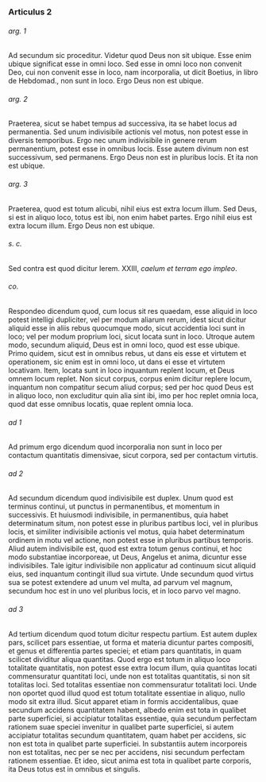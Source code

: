 ### Articulus 2

###### arg. 1
Ad secundum sic proceditur. Videtur quod Deus non sit ubique. Esse enim ubique significat esse in omni loco. Sed esse in omni loco non convenit Deo, cui non convenit esse in loco, nam incorporalia, ut dicit Boetius, in libro de Hebdomad., non sunt in loco. Ergo Deus non est ubique.

###### arg. 2
Praeterea, sicut se habet tempus ad successiva, ita se habet locus ad permanentia. Sed unum indivisibile actionis vel motus, non potest esse in diversis temporibus. Ergo nec unum indivisibile in genere rerum permanentium, potest esse in omnibus locis. Esse autem divinum non est successivum, sed permanens. Ergo Deus non est in pluribus locis. Et ita non est ubique.

###### arg. 3
Praeterea, quod est totum alicubi, nihil eius est extra locum illum. Sed Deus, si est in aliquo loco, totus est ibi, non enim habet partes. Ergo nihil eius est extra locum illum. Ergo Deus non est ubique.

###### s. c.
Sed contra est quod dicitur Ierem. XXIII, *caelum et terram ego impleo*.

###### co.
Respondeo dicendum quod, cum locus sit res quaedam, esse aliquid in loco potest intelligi dupliciter, vel per modum aliarum rerum, idest sicut dicitur aliquid esse in aliis rebus quocumque modo, sicut accidentia loci sunt in loco; vel per modum proprium loci, sicut locata sunt in loco. Utroque autem modo, secundum aliquid, Deus est in omni loco, quod est esse ubique. Primo quidem, sicut est in omnibus rebus, ut dans eis esse et virtutem et operationem, sic enim est in omni loco, ut dans ei esse et virtutem locativam. Item, locata sunt in loco inquantum replent locum, et Deus omnem locum replet. Non sicut corpus, corpus enim dicitur replere locum, inquantum non compatitur secum aliud corpus; sed per hoc quod Deus est in aliquo loco, non excluditur quin alia sint ibi, imo per hoc replet omnia loca, quod dat esse omnibus locatis, quae replent omnia loca.

###### ad 1
Ad primum ergo dicendum quod incorporalia non sunt in loco per contactum quantitatis dimensivae, sicut corpora, sed per contactum virtutis.

###### ad 2
Ad secundum dicendum quod indivisibile est duplex. Unum quod est terminus continui, ut punctus in permanentibus, et momentum in successivis. Et huiusmodi indivisibile, in permanentibus, quia habet determinatum situm, non potest esse in pluribus partibus loci, vel in pluribus locis, et similiter indivisibile actionis vel motus, quia habet determinatum ordinem in motu vel actione, non potest esse in pluribus partibus temporis. Aliud autem indivisibile est, quod est extra totum genus continui, et hoc modo substantiae incorporeae, ut Deus, Angelus et anima, dicuntur esse indivisibiles. Tale igitur indivisibile non applicatur ad continuum sicut aliquid eius, sed inquantum contingit illud sua virtute. Unde secundum quod virtus sua se potest extendere ad unum vel multa, ad parvum vel magnum, secundum hoc est in uno vel pluribus locis, et in loco parvo vel magno.

###### ad 3
Ad tertium dicendum quod totum dicitur respectu partium. Est autem duplex pars, scilicet pars essentiae, ut forma et materia dicuntur partes compositi, et genus et differentia partes speciei; et etiam pars quantitatis, in quam scilicet dividitur aliqua quantitas. Quod ergo est totum in aliquo loco totalitate quantitatis, non potest esse extra locum illum, quia quantitas locati commensuratur quantitati loci, unde non est totalitas quantitatis, si non sit totalitas loci. Sed totalitas essentiae non commensuratur totalitati loci. Unde non oportet quod illud quod est totum totalitate essentiae in aliquo, nullo modo sit extra illud. Sicut apparet etiam in formis accidentalibus, quae secundum accidens quantitatem habent, albedo enim est tota in qualibet parte superficiei, si accipiatur totalitas essentiae, quia secundum perfectam rationem suae speciei invenitur in qualibet parte superficiei, si autem accipiatur totalitas secundum quantitatem, quam habet per accidens, sic non est tota in qualibet parte superficiei. In substantiis autem incorporeis non est totalitas, nec per se nec per accidens, nisi secundum perfectam rationem essentiae. Et ideo, sicut anima est tota in qualibet parte corporis, ita Deus totus est in omnibus et singulis.

